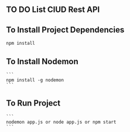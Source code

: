 ## TO DO List CIUD Rest API

## To Install Project Dependencies

    npm install

## To Install Nodemon

    ```
    npm install -g nodemon
    ```

## To Run Project
    ```
    nodemon app.js or node app.js or npm start
    ```
